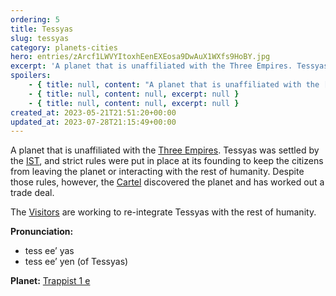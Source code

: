 ```yaml
---
ordering: 5
title: Tessyas
slug: tessyas
category: planets-cities
hero: entries/zArcf1LWVYItoxhEenEXEosa9DwAuX1WXfs9HoBY.jpg
excerpt: 'A planet that is unaffiliated with the Three Empires. Tessyas was settled by the IST, and strict rul...'
spoilers:
    - { title: null, content: "A planet that is unaffiliated with the [Three Empires](/category/organizations/three-empires). Tessyas was settled by the [IST](/category/organizations/ist), and strict rules were put in place at its founding to keep the citizens from leaving the planet or interacting with the rest of humanity. Despite those rules, however, the [Cartel](/category/organizations/cartel) discovered the planet and has worked out a trade deal.\r\n\r\nMore importantly, though, Tessyas is where the [Gaians](/category/organizations/visitors) made first contact with humanity. Known to citizens of Tessyas as the Visitors, the Gaians lied and claimed they were representatives of humanity who had come to assess them for reintegration to human society. In reality, Tessyas appears to have been a test run for the Gaian takeover plan.\r\n\r\n**Pronunciation:**\r\n- tess ee’ yas\r\n- tess ee’ yen (of Tessyas)\r\n\r\n**Planet:**\r\n[Trappist 1 e](https://en.wikipedia.org/wiki/TRAPPIST-1e)", excerpt: 'A planet that is unaffiliated with the Three Empires. Tessyas was settled by the IST, and strict rul...' }
    - { title: null, content: null, excerpt: null }
    - { title: null, content: null, excerpt: null }
created_at: 2023-05-21T21:51:20+00:00
updated_at: 2023-07-28T21:15:49+00:00
---
```

A planet that is unaffiliated with the [Three Empires](/category/organizations/three-empires). Tessyas was settled by the [IST](/category/organizations/ist), and strict rules were put in place at its founding to keep the citizens from leaving the planet or interacting with the rest of humanity. Despite those rules, however, the [Cartel](/category/organizations/cartel) discovered the planet and has worked out a trade deal.

The [Visitors](/category/organizations/visitors) are working to re-integrate Tessyas with the rest of humanity.

**Pronunciation:**
- tess ee’ yas
- tess ee’ yen (of Tessyas)

**Planet:**
[Trappist 1 e](https://en.wikipedia.org/wiki/TRAPPIST-1e)